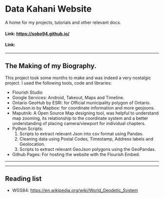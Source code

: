 # Data Kahani Website
A home for my projects, tutorials and other relevant docs.
#### Link: https://sobo94.github.io/
#### Link: 
----
## The Making of my Biography.
This project took some months to make and was indeed a very nostalgic project.
I used the following tools, code and libraries:

- Flourish Studio
- Google Services: Android, Takeout, Maps and Timeline. 
- Ontario GeoHub by ESRI:  for Official municipality polygon of Ontario.
- GeoJson.io by Mapbox: for coordinate information and more geojsons.
- Maputnik: A Open Source Map designing tool, was helpful to understand map zooming, its relationship
  to the coordinate system and a better understanding of placing camera/viewport for individual chapters.  
- Python Scripts: 
	1) Scripts to extract relevant Json into csv format using Pandas. 
	2) Cleaning data using Postal Codes, Timestamp, Address labels and Geolocation. 
	3) Scripts to extract relevant GeoJson polygons using the GeoPandas.    
- Github Pages: For hosting the website with the Flourish Embed. 

----


----
## Reading list
- WGS84: https://en.wikipedia.org/wiki/World_Geodetic_System
